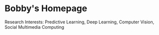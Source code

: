 # Bobby's Homepage

Research Interests: Predictive Learning, Deep Learning, Computer Vision, Social Multimedia Computing
